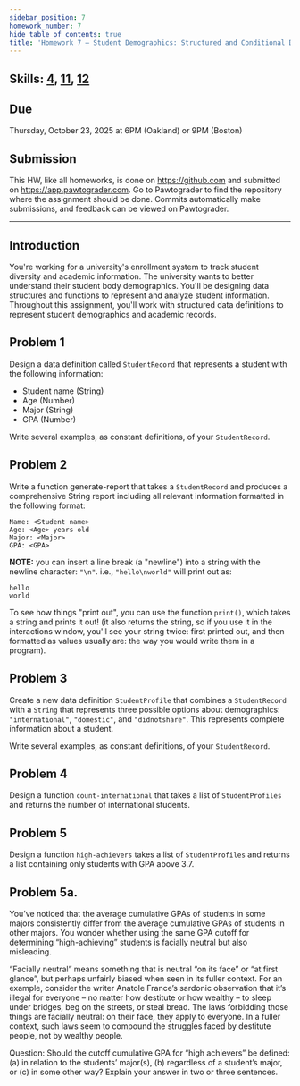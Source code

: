 ```yaml
---
sidebar_position: 7
homework_number: 7
hide_table_of_contents: true
title: 'Homework 7 — Student Demographics: Structured and Conditional Data'
---
```


## Skills: [4](</skills/#(4)>), [11](</skills/#(11)>), [12](</skills/#(12)>)

## Due

Thursday, October 23, 2025 at 6PM (Oakland) or 9PM (Boston)

## Submission

This HW, like all homeworks, is done on https://github.com and submitted on https://app.pawtograder.com. Go to Pawtograder to find the repository where the assignment should be done. Commits automatically make submissions, and feedback can be viewed on Pawtograder.

______________________________________________________________________

## Introduction

You're working for a university's enrollment system to track student diversity and academic information. The university wants to better understand their student body demographics. You'll be designing data structures and functions to represent and analyze student information.
Throughout this assignment, you'll work with structured data definitions to represent student demographics and academic records.

## Problem 1

Design a data definition called `StudentRecord` that represents a student with the following information:

- Student name (String)
- Age (Number)
- Major (String)
- GPA (Number)

Write several examples, as constant definitions, of your `StudentRecord`.

## Problem 2

Write a function generate-report that takes a `StudentRecord` and produces a comprehensive String report including all relevant information formatted in the following format:

```=== STUDENT REPORT ===
Name: <Student name>
Age: <Age> years old
Major: <Major>
GPA: <GPA>
```

**NOTE:** you can insert a line break (a "newline") into a string with the newline character: `"\n"`. i.e., `"hello\nworld"` will print out as:

```
hello
world
```

To see how things "print out", you can use the function `print()`, which takes a string and prints it out! (it also returns the string, so if you use it in the interactions window, you'll see your string twice: first printed out, and then formatted as values usually are: the way you would write them in a program).

## Problem 3

Create a new data definition `StudentProfile` that combines a `StudentRecord` with a `String` that represents three possible options about demographics: `"international"`, `"domestic"`, and `"didnotshare"`. This represents complete information about a student.

Write several examples, as constant definitions, of your `StudentRecord`.

## Problem 4

Design a function `count-international` that takes a list of `StudentProfiles` and returns the number of international students.

## Problem 5

Design a function `high-achievers` takes a list of `StudentProfiles` and returns a list containing only students with GPA above 3.7.

## Problem 5a.

You’ve noticed that the average cumulative GPAs of students in some majors consistently differ from the average cumulative GPAs of students in other majors. You wonder whether using the same GPA cutoff for determining “high-achieving” students is facially neutral but also misleading.

“Facially neutral” means something that is neutral “on its face” or “at first glance”, but perhaps unfairly biased when seen in its fuller context. For an example, consider the writer Anatole France’s sardonic observation that it’s illegal for everyone – no matter how destitute or how wealthy – to sleep under bridges, beg on the streets, or steal bread. The laws forbidding those things are facially neutral: on their face, they apply to everyone. In a fuller context, such laws seem to compound the struggles faced by destitute people, not by wealthy people.

Question: Should the cutoff cumulative GPA for “high achievers” be defined: (a) in relation to the students’ major(s), (b) regardless of a student’s major, or (c) in some other way? Explain your answer in two or three sentences.
